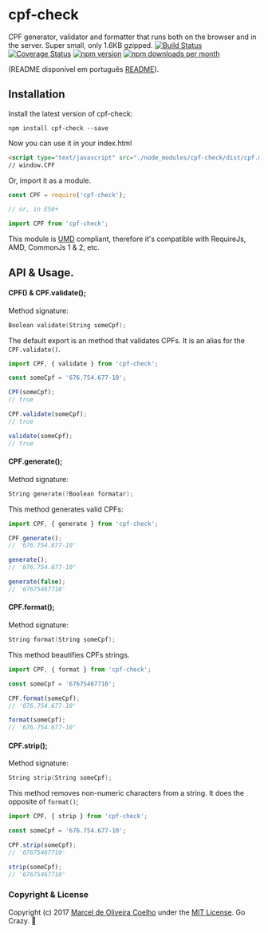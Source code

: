 # cpf-check
CPF generator, validator and formatter that runs both on the browser and in the server. Super small, only 1.6KB gzipped.
[![Build Status](https://travis-ci.org/flasd/cpf-check.svg?branch=master)](https://travis-ci.org/flasd/cpf-check) 
[![Coverage Status](https://coveralls.io/repos/github/flasd/cpf-check/badge.svg?branch=master)](https://coveralls.io/github/flasd/cpf-check?branch=master) 
[![npm version](https://badge.fury.io/js/cpf-check.svg)](https://www.npmjs.com/package/cpf-check) 
[![npm downloads per month](https://img.shields.io/npm/dm/cpf-check.svg)](https://www.npmjs.com/package/cpf-check)

(README disponível em português [README](https://github.com/flasd/cpf-check/blob/master/README.md)).
## Installation
Install the latest version of cpf-check:
```
npm install cpf-check --save
```
Now you can use it in your index.html
```html
<script type="text/javascript" src="./node_modules/cpf-check/dist/cpf.min.js"></script>
// window.CPF
```
Or, import it as a module.
```javascript
const CPF = require('cpf-check');

// or, in ES6+

import CPF from 'cpf-check';
```
This module is [UMD](https://github.com/umdjs/umd) compliant, therefore it's compatible with  RequireJs, AMD, CommonJs 1 & 2, etc.

## API & Usage.
#### CPF() & CPF.validate();
Method signature:
```c
Boolean validate(String someCpf);
```
The default export is an method that validates CPFs. It is an alias for the `CPF.validate()`.
```javascript
import CPF, { validate } from 'cpf-check';

const someCpf = '676.754.677-10';

CPF(someCpf);
// true

CPF.validate(someCpf);
// true

validate(someCpf);
// true
```


#### CPF.generate();
Method signature:
```c
String generate(?Boolean formatar);
```
This method generates valid CPFs:

```javascript
import CPF, { generate } from 'cpf-check';

CPF.generate();
// '676.754.677-10'

generate();
// '676.754.677-10'

generate(false);
// '67675467710'
```

#### CPF.format();
Method signature:
```c
String format(String someCpf);
```
This method beautifies CPFs strings.
```javascript
import CPF, { format } from 'cpf-check';

const someCpf = '67675467710';

CPF.format(someCpf);
// '676.754.677-10'

format(someCpf);
// '676.754.677-10'
```

#### CPF.strip();
Method signature:
```c
String strip(String someCpf);
```
This method removes non-numeric characters from a string. It does the opposite of `format()`;
```javascript
import CPF, { strip } from 'cpf-check';

const someCpf = '676.754.677-10';

CPF.strip(someCpf);
// '67675467710'

strip(someCpf);
// '67675467710'
```

### Copyright & License

Copyright (c) 2017 [Marcel de Oliveira Coelho](https://github.com/flasd) under the [MIT License](https://github.com/flasd/cpf-check/blob/master/LICENSE.md). Go Crazy. :rocket:

